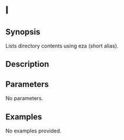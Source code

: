 # l

## Synopsis

Lists directory contents using eza (short alias).

## Description



## Parameters
No parameters.
## Examples
No examples provided.

